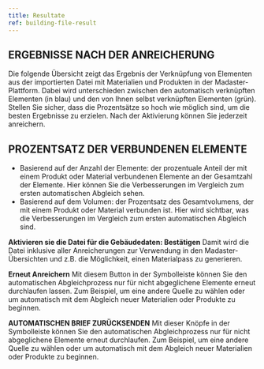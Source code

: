```yaml
---
title: Resultate
ref: building-file-result
---
```


## ERGEBNISSE NACH DER ANREICHERUNG
Die folgende Übersicht zeigt das Ergebnis der Verknüpfung von Elementen aus der importierten Datei mit Materialien und Produkten in der Madaster-Plattform. Dabei wird unterschieden zwischen den automatisch verknüpften Elementen (in blau) und den von Ihnen selbst verknüpften Elementen (grün). Stellen Sie sicher, dass die Prozentsätze so hoch wie möglich sind, um die besten Ergebnisse zu erzielen. Nach der Aktivierung können Sie jederzeit anreichern.

## PROZENTSATZ DER VERBUNDENEN ELEMENTE
- Basierend auf der Anzahl der Elemente: der prozentuale Anteil der mit einem Produkt oder Material verbundenen Elemente an der Gesamtzahl der Elemente. Hier können Sie die Verbesserungen im Vergleich zum ersten automatischen Abgleich sehen.
- Basierend auf dem Volumen: der Prozentsatz des Gesamtvolumens, der mit einem Produkt oder Material verbunden ist. Hier wird sichtbar, was die Verbesserungen im Vergleich zum ersten automatischen Abgleich sind. 

**Aktivieren sie die Datei für die Gebäudedaten: Bestätigen** 
Damit wird die Datei inklusive aller Anreicherungen zur Verwendung in den Madaster-Übersichten und z.B. die Möglichkeit, einen Materialpass zu generieren.

**Erneut Anreichern** 
Mit diesem Button in der Symbolleiste können Sie den automatischen Abgleichprozess nur für nicht abgeglichene Elemente erneut durchlaufen lassen. Zum Beispiel, um eine andere Quelle zu wählen oder um automatisch mit dem Abgleich neuer Materialien oder Produkte zu beginnen.

**AUTOMATISCHEN BRIEF ZURÜCKSENDEN** Mit dieser Knöpfe in der Symbolleiste können Sie den automatischen Abgleichprozess nur für nicht abgeglichene Elemente erneut durchlaufen. Zum Beispiel, um eine andere Quelle zu wählen oder um automatisch mit dem Abgleich neuer Materialien oder Produkte zu beginnen.
